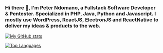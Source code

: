 ### Hi there 👋, I'm Peter Ndomano, a Fullstack Software Developer & Pentester. Specialized in PHP, Java, Python and Javascript. I mostly use WordPress, ReactJS, ElectronJS and ReactNative to deliver my ideas & products to the web.

[![My GitHub stats](https://github-readme-stats.vercel.app/api?username=PeterNdomano&count_private=true)](https://github.com/PeterNdomano/github-readme-stats)

[![Top Languages](https://github-readme-stats.vercel.app/api/top-langs/?username=PeterNdomano&langs_count=10)](https://github.com/anuraghazra/github-readme-stats)





